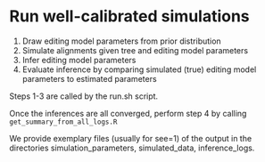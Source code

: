 # Run well-calibrated simulations

1. Draw editing model parameters from prior distribution
2. Simulate alignments given tree and editing model parameters
3. Infer editing model parameters
4. Evaluate inference by comparing simulated (true) editing model parameters to estimated parameters

Steps 1-3 are called by the run.sh script.

Once the inferences are all converged, perform step 4 by calling
`get_summary_from_all_logs.R`

We provide exemplary files (usually for see=1) of the output in the directories simulation_parameters, simulated_data, inference_logs.